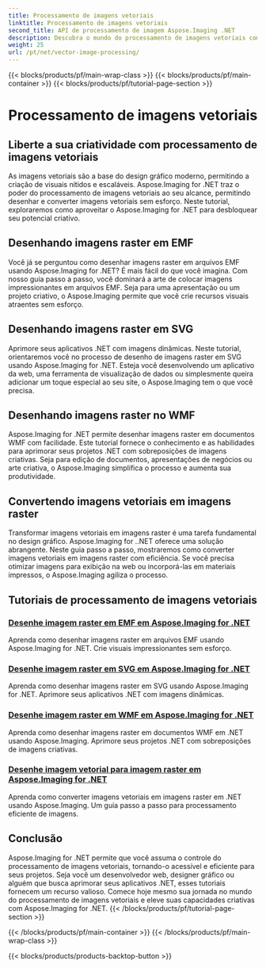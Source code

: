 ```yaml
---
title: Processamento de imagens vetoriais
linktitle: Processamento de imagens vetoriais
second_title: API de processamento de imagem Aspose.Imaging .NET
description: Descubra o mundo do processamento de imagens vetoriais com Aspose.Imaging for .NET. Aprenda a desenhar e converter imagens vetoriais com facilidade. Aprimore seus projetos .NET hoje mesmo!
weight: 25
url: /pt/net/vector-image-processing/
---
```


{{< blocks/products/pf/main-wrap-class >}}
{{< blocks/products/pf/main-container >}}
{{< blocks/products/pf/tutorial-page-section >}}

# Processamento de imagens vetoriais


## Liberte a sua criatividade com processamento de imagens vetoriais

As imagens vetoriais são a base do design gráfico moderno, permitindo a criação de visuais nítidos e escaláveis. Aspose.Imaging for .NET traz o poder do processamento de imagens vetoriais ao seu alcance, permitindo desenhar e converter imagens vetoriais sem esforço. Neste tutorial, exploraremos como aproveitar o Aspose.Imaging for .NET para desbloquear seu potencial criativo.

## Desenhando imagens raster em EMF

Você já se perguntou como desenhar imagens raster em arquivos EMF usando Aspose.Imaging for .NET? É mais fácil do que você imagina. Com nosso guia passo a passo, você dominará a arte de colocar imagens impressionantes em arquivos EMF. Seja para uma apresentação ou um projeto criativo, o Aspose.Imaging permite que você crie recursos visuais atraentes sem esforço.

## Desenhando imagens raster em SVG

Aprimore seus aplicativos .NET com imagens dinâmicas. Neste tutorial, orientaremos você no processo de desenho de imagens raster em SVG usando Aspose.Imaging for .NET. Esteja você desenvolvendo um aplicativo da web, uma ferramenta de visualização de dados ou simplesmente queira adicionar um toque especial ao seu site, o Aspose.Imaging tem o que você precisa.

## Desenhando imagens raster no WMF

Aspose.Imaging for .NET permite desenhar imagens raster em documentos WMF com facilidade. Este tutorial fornece o conhecimento e as habilidades para aprimorar seus projetos .NET com sobreposições de imagens criativas. Seja para edição de documentos, apresentações de negócios ou arte criativa, o Aspose.Imaging simplifica o processo e aumenta sua produtividade.

## Convertendo imagens vetoriais em imagens raster

Transformar imagens vetoriais em imagens raster é uma tarefa fundamental no design gráfico. Aspose.Imaging for ..NET oferece uma solução abrangente. Neste guia passo a passo, mostraremos como converter imagens vetoriais em imagens raster com eficiência. Se você precisa otimizar imagens para exibição na web ou incorporá-las em materiais impressos, o Aspose.Imaging agiliza o processo.

## Tutoriais de processamento de imagens vetoriais
### [Desenhe imagem raster em EMF em Aspose.Imaging for .NET](./draw-raster-image-on-emf/)
Aprenda como desenhar imagens raster em arquivos EMF usando Aspose.Imaging for .NET. Crie visuais impressionantes sem esforço.
### [Desenhe imagem raster em SVG em Aspose.Imaging for .NET](./draw-raster-image-on-svg/)
Aprenda como desenhar imagens raster em SVG usando Aspose.Imaging for .NET. Aprimore seus aplicativos .NET com imagens dinâmicas.
### [Desenhe imagem raster em WMF em Aspose.Imaging for .NET](./draw-raster-image-on-wmf/)
Aprenda como desenhar imagens raster em documentos WMF em .NET usando Aspose.Imaging. Aprimore seus projetos .NET com sobreposições de imagens criativas.
### [Desenhe imagem vetorial para imagem raster em Aspose.Imaging for .NET](./draw-vector-image-to-raster-image/)
Aprenda como converter imagens vetoriais em imagens raster em .NET usando Aspose.Imaging. Um guia passo a passo para processamento eficiente de imagens.

## Conclusão

Aspose.Imaging for .NET permite que você assuma o controle do processamento de imagens vetoriais, tornando-o acessível e eficiente para seus projetos. Seja você um desenvolvedor web, designer gráfico ou alguém que busca aprimorar seus aplicativos .NET, esses tutoriais fornecem um recurso valioso. Comece hoje mesmo sua jornada no mundo do processamento de imagens vetoriais e eleve suas capacidades criativas com Aspose.Imaging for .NET.
{{< /blocks/products/pf/tutorial-page-section >}}

{{< /blocks/products/pf/main-container >}}
{{< /blocks/products/pf/main-wrap-class >}}

{{< blocks/products/products-backtop-button >}}
